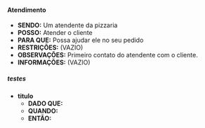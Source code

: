 #### Atendimento
- **SENDO:** Um atendente da pizzaria
- **POSSO:** Atender o cliente
- **PARA QUE:** Possa ajudar ele no seu pedido
- **RESTRIÇÕES:** (VAZIO)
- **OBSERVAÇÕES:** Primeiro contato do atendente com o cliente.
- **INFORMAÇÕES:** (VAZIO)

##### testes

- **titulo**
  - **DADO QUE:**
  - **QUANDO:**
  - **ENTÃO:**